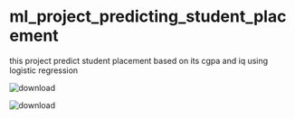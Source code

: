 # ml_project_predicting_student_placement
this project predict student placement based on its cgpa and iq using logistic regression

![download](https://github.com/user-attachments/assets/4144c9eb-f100-427f-82ef-0ed1daac3778)

![download](https://github.com/user-attachments/assets/f147fc21-4b29-4b85-a360-2d69828490dd)

